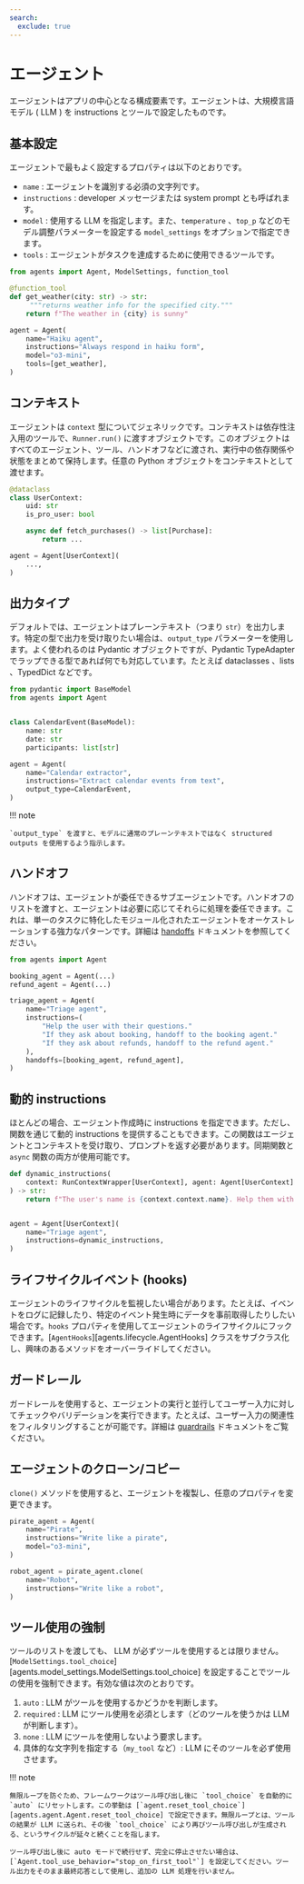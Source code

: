 ```yaml
---
search:
  exclude: true
---
```

# エージェント

エージェントはアプリの中心となる構成要素です。エージェントは、大規模言語モデル ( LLM ) を instructions とツールで設定したものです。

## 基本設定

エージェントで最もよく設定するプロパティは以下のとおりです。

- `name` : エージェントを識別する必須の文字列です。
- `instructions` : developer メッセージまたは system prompt とも呼ばれます。
- `model` : 使用する LLM を指定します。また、`temperature` 、`top_p` などのモデル調整パラメーターを設定する `model_settings` をオプションで指定できます。
- `tools` : エージェントがタスクを達成するために使用できるツールです。

```python
from agents import Agent, ModelSettings, function_tool

@function_tool
def get_weather(city: str) -> str:
     """returns weather info for the specified city."""
    return f"The weather in {city} is sunny"

agent = Agent(
    name="Haiku agent",
    instructions="Always respond in haiku form",
    model="o3-mini",
    tools=[get_weather],
)
```

## コンテキスト

エージェントは `context` 型についてジェネリックです。コンテキストは依存性注入用のツールで、`Runner.run()` に渡すオブジェクトです。このオブジェクトはすべてのエージェント、ツール、ハンドオフなどに渡され、実行中の依存関係や状態をまとめて保持します。任意の Python オブジェクトをコンテキストとして渡せます。

```python
@dataclass
class UserContext:
    uid: str
    is_pro_user: bool

    async def fetch_purchases() -> list[Purchase]:
        return ...

agent = Agent[UserContext](
    ...,
)
```

## 出力タイプ

デフォルトでは、エージェントはプレーンテキスト（つまり `str`）を出力します。特定の型で出力を受け取りたい場合は、`output_type` パラメーターを使用します。よく使われるのは Pydantic オブジェクトですが、Pydantic TypeAdapter でラップできる型であれば何でも対応しています。たとえば dataclasses 、lists 、TypedDict などです。

```python
from pydantic import BaseModel
from agents import Agent


class CalendarEvent(BaseModel):
    name: str
    date: str
    participants: list[str]

agent = Agent(
    name="Calendar extractor",
    instructions="Extract calendar events from text",
    output_type=CalendarEvent,
)
```

!!! note

    `output_type` を渡すと、モデルに通常のプレーンテキストではなく structured outputs を使用するよう指示します。

## ハンドオフ

ハンドオフは、エージェントが委任できるサブエージェントです。ハンドオフのリストを渡すと、エージェントは必要に応じてそれらに処理を委任できます。これは、単一のタスクに特化したモジュール化されたエージェントをオーケストレーションする強力なパターンです。詳細は [handoffs](handoffs.md) ドキュメントを参照してください。

```python
from agents import Agent

booking_agent = Agent(...)
refund_agent = Agent(...)

triage_agent = Agent(
    name="Triage agent",
    instructions=(
        "Help the user with their questions."
        "If they ask about booking, handoff to the booking agent."
        "If they ask about refunds, handoff to the refund agent."
    ),
    handoffs=[booking_agent, refund_agent],
)
```

## 動的 instructions

ほとんどの場合、エージェント作成時に instructions を指定できます。ただし、関数を通じて動的 instructions を提供することもできます。この関数はエージェントとコンテキストを受け取り、プロンプトを返す必要があります。同期関数と `async` 関数の両方が使用可能です。

```python
def dynamic_instructions(
    context: RunContextWrapper[UserContext], agent: Agent[UserContext]
) -> str:
    return f"The user's name is {context.context.name}. Help them with their questions."


agent = Agent[UserContext](
    name="Triage agent",
    instructions=dynamic_instructions,
)
```

## ライフサイクルイベント (hooks)

エージェントのライフサイクルを監視したい場合があります。たとえば、イベントをログに記録したり、特定のイベント発生時にデータを事前取得したりしたい場合です。`hooks` プロパティを使用してエージェントのライフサイクルにフックできます。[`AgentHooks`][agents.lifecycle.AgentHooks] クラスをサブクラス化し、興味のあるメソッドをオーバーライドしてください。

## ガードレール

ガードレールを使用すると、エージェントの実行と並行してユーザー入力に対してチェックやバリデーションを実行できます。たとえば、ユーザー入力の関連性をフィルタリングすることが可能です。詳細は [guardrails](guardrails.md) ドキュメントをご覧ください。

## エージェントのクローン/コピー

`clone()` メソッドを使用すると、エージェントを複製し、任意のプロパティを変更できます。

```python
pirate_agent = Agent(
    name="Pirate",
    instructions="Write like a pirate",
    model="o3-mini",
)

robot_agent = pirate_agent.clone(
    name="Robot",
    instructions="Write like a robot",
)
```

## ツール使用の強制

ツールのリストを渡しても、 LLM が必ずツールを使用するとは限りません。[`ModelSettings.tool_choice`][agents.model_settings.ModelSettings.tool_choice] を設定することでツールの使用を強制できます。有効な値は次のとおりです。

1. `auto` : LLM がツールを使用するかどうかを判断します。  
2. `required` : LLM にツール使用を必須とします（どのツールを使うかは LLM が判断します）。  
3. `none` : LLM にツールを使用しないよう要求します。  
4. 具体的な文字列を指定する（`my_tool` など）: LLM にそのツールを必ず使用させます。

!!! note

    無限ループを防ぐため、フレームワークはツール呼び出し後に `tool_choice` を自動的に `auto` にリセットします。この挙動は [`agent.reset_tool_choice`][agents.agent.Agent.reset_tool_choice] で設定できます。無限ループとは、ツールの結果が LLM に送られ、その後 `tool_choice` により再びツール呼び出しが生成される、というサイクルが延々と続くことを指します。

    ツール呼び出し後に auto モードで続行せず、完全に停止させたい場合は、[`Agent.tool_use_behavior="stop_on_first_tool"`] を設定してください。ツール出力をそのまま最終応答として使用し、追加の LLM 処理を行いません。